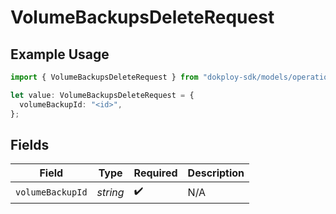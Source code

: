 # VolumeBackupsDeleteRequest

## Example Usage

```typescript
import { VolumeBackupsDeleteRequest } from "dokploy-sdk/models/operations";

let value: VolumeBackupsDeleteRequest = {
  volumeBackupId: "<id>",
};
```

## Fields

| Field              | Type               | Required           | Description        |
| ------------------ | ------------------ | ------------------ | ------------------ |
| `volumeBackupId`   | *string*           | :heavy_check_mark: | N/A                |